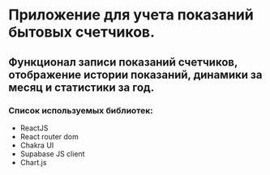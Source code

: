 # Приложение для учета показаний бытовых счетчиков.

## Функционал записи показаний счетчиков, отображение истории показаний, динамики за месяц и статистики за год.

### Список используемых библиотек:

- ReactJS
- React router dom
- Chakra UI
- Supabase JS client
- Chart.js